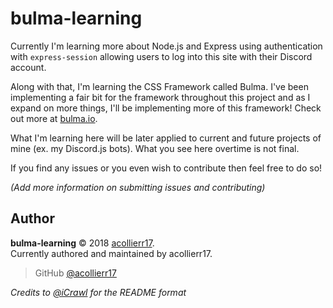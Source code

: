 # bulma-learning
Currently I'm learning more about Node.js and Express using authentication with `express-session` allowing users to log into this site with their Discord account.

Along with that, I'm learning the CSS Framework called Bulma. I've been implementing a fair bit for the framework throughout this project and as I expand on more things, I'll be implementing more of this framework! Check out more at [bulma.io](https://bulma.io/).

What I'm learning here will be later applied to current and future projects of mine (ex. my Discord.js bots). What you see here overtime is not final.

If you find any issues or you even wish to contribute then feel free to do so!

*(Add more information on submitting issues and contributing)*

## Author
**bulma-learning** © 2018 [acollierr17](https://github.com/acollierr17).  
Currently authored and maintained by acollierr17.

> GitHub [@acollierr17](https://github.com/acollierr17)

*Credits to [@iCrawl](https://github.com/iCrawl) for the README format*